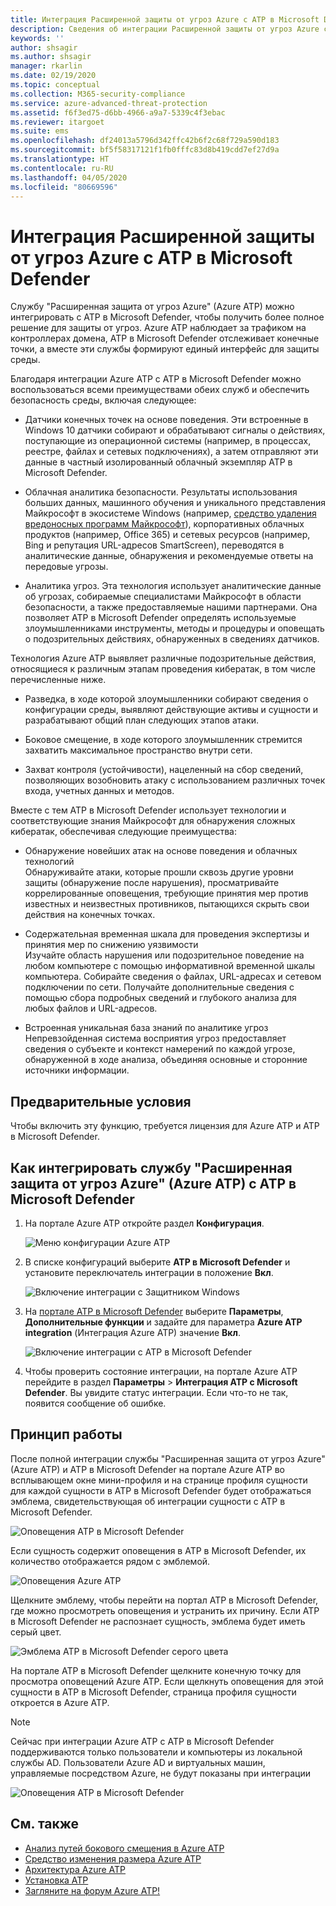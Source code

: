 ```yaml
---
title: Интеграция Расширенной защиты от угроз Azure с ATP в Microsoft Defender
description: Сведения об интеграции Расширенной защиты от угроз Azure с ATP в Microsoft Defender
keywords: ''
author: shsagir
ms.author: shsagir
manager: rkarlin
ms.date: 02/19/2020
ms.topic: conceptual
ms.collection: M365-security-compliance
ms.service: azure-advanced-threat-protection
ms.assetid: f6f3ed75-d6bb-4966-a9a7-5339c4f3ebac
ms.reviewer: itargoet
ms.suite: ems
ms.openlocfilehash: df24013a5796d342ffc42b6f2c68f729a590d183
ms.sourcegitcommit: bf5f58317121f1fb0fffc83d8b419cdd7ef27d9a
ms.translationtype: HT
ms.contentlocale: ru-RU
ms.lasthandoff: 04/05/2020
ms.locfileid: "80669596"
---
```

# <a name="integrate-azure-atp-with-microsoft-defender-atp"></a>Интеграция Расширенной защиты от угроз Azure с ATP в Microsoft Defender

Службу "Расширенная защита от угроз Azure" (Azure ATP) можно интегрировать с ATP в Microsoft Defender, чтобы получить более полное решение для защиты от угроз. Azure ATP наблюдает за трафиком на контроллерах домена, ATP в Microsoft Defender отслеживает конечные точки, а вместе эти службы формируют единый интерфейс для защиты среды.

Благодаря интеграции Azure ATP с ATP в Microsoft Defender можно воспользоваться всеми преимуществами обеих служб и обеспечить безопасность среды, включая следующее:

- Датчики конечных точек на основе поведения. Эти встроенные в Windows 10 датчики собирают и обрабатывают сигналы о действиях, поступающие из операционной системы (например, в процессах, реестре, файлах и сетевых подключениях), а затем отправляют эти данные в частный изолированный облачный экземпляр ATP в Microsoft Defender.

- Облачная аналитика безопасности. Результаты использования больших данных, машинного обучения и уникального представления Майкрософт в экосистеме Windows (например, [средство удаления вредоносных программ Майкрософт](https://www.microsoft.com/download/malicious-software-removal-tool-details.aspx)), корпоративных облачных продуктов (например, Office 365) и сетевых ресурсов (например, Bing и репутация URL-адресов SmartScreen), переводятся в аналитические данные, обнаружения и рекомендуемые ответы на передовые угрозы.

- Аналитика угроз. Эта технология использует аналитические данные об угрозах, собираемые специалистами Майкрософт в области безопасности, а также предоставляемые нашими партнерами. Она позволяет ATP в Microsoft Defender определять используемые злоумышленниками инструменты, методы и процедуры и оповещать о подозрительных действиях, обнаруженных в сведениях датчиков.

Технология Azure ATP выявляет различные подозрительные действия, относящиеся к различным этапам проведения кибератак, в том числе перечисленные ниже.

- Разведка, в ходе которой злоумышленники собирают сведения о конфигурации среды, выявляют действующие активы и сущности и разрабатывают общий план следующих этапов атаки.

- Боковое смещение, в ходе которого злоумышленник стремится захватить максимальное пространство внутри сети.

- Захват контроля (устойчивости), нацеленный на сбор сведений, позволяющих возобновить атаку с использованием различных точек входа, учетных данных и методов.

Вместе с тем ATP в Microsoft Defender использует технологии и соответствующие знания Майкрософт для обнаружения сложных кибератак, обеспечивая следующие преимущества:

- Обнаружение новейших атак на основе поведения и облачных технологий  
Обнаруживайте атаки, которые прошли сквозь другие уровни защиты (обнаружение после нарушения), просматривайте коррелированные оповещения, требующие принятия мер против известных и неизвестных противников, пытающихся скрыть свои действия на конечных точках.

- Содержательная временная шкала для проведения экспертизы и принятия мер по снижению уязвимости  
Изучайте область нарушения или подозрительное поведение на любом компьютере с помощью информативной временной шкалы компьютера. Собирайте сведения о файлах, URL-адресах и сетевом подключении по сети. Получайте дополнительные сведения с помощью сбора подробных сведений и глубокого анализа для любых файлов и URL-адресов.

- Встроенная уникальная база знаний по аналитике угроз  
Непревзойденная система восприятия угроз предоставляет сведения о субъекте и контекст намерений по каждой угрозе, обнаруженной в ходе анализа, объединяя основные и сторонние источники информации.

## <a name="prerequisites"></a>Предварительные условия

Чтобы включить эту функцию, требуется лицензия для Azure ATP и ATP в Microsoft Defender.

## <a name="how-to-integrate-azure-atp-with-microsoft-defender-atp"></a>Как интегрировать службу "Расширенная защита от угроз Azure" (Azure ATP) с ATP в Microsoft Defender

1. На портале Azure ATP откройте раздел **Конфигурация**.

    ![Меню конфигурации Azure ATP](./media/atp-configuration-wd.png)
2. В списке конфигураций выберите **ATP в Microsoft Defender** и установите переключатель интеграции в положение **Вкл**.

    ![Включение интеграции с Защитником Windows](./media/enable-integration.png)

3. На [портале ATP в Microsoft Defender](https://securitycenter.windows.com/preferences/advanced) выберите **Параметры**, **Дополнительные функции** и задайте для параметра **Azure ATP integration** (Интеграция Azure ATP) значение **Вкл**.

    ![Включение интеграции с ATP в Microsoft Defender](./media/wd-atp-enable.png)

4. Чтобы проверить состояние интеграции, на портале Azure ATP перейдите в раздел **Параметры** > **Интеграция ATP с Microsoft Defender**. Вы увидите статус интеграции. Если что-то не так, появится сообщение об ошибке.

## <a name="how-it-works"></a>Принцип работы

После полной интеграции службы "Расширенная защита от угроз Azure" (Azure ATP) и ATP в Microsoft Defender на портале Azure ATP во всплывающем окне мини-профиля и на странице профиля сущности для каждой сущности в ATP в Microsoft Defender будет отображаться эмблема, свидетельствующая об интеграции сущности с ATP в Microsoft Defender.

 ![Оповещения ATP в Microsoft Defender](./media/profile-alerts-wd.png)

Если сущность содержит оповещения в ATP в Microsoft Defender, их количество отображается рядом с эмблемой.

 ![Оповещения Azure ATP](./media/atp-integrated-wd-icon-alerts.png)

Щелкните эмблему, чтобы перейти на портал ATP в Microsoft Defender, где можно просмотреть оповещения и устранить их причину. Если ATP в Microsoft Defender не распознает сущность, эмблема будет иметь серый цвет.

 ![Эмблема ATP в Microsoft Defender серого цвета](./media/wd-grey.png)

На портале ATP в Microsoft Defender щелкните конечную точку для просмотра оповещений Azure ATP. Если щелкнуть оповещения для этой сущности в ATP в Microsoft Defender, страница профиля сущности откроется в Azure ATP.

 > [!NOTE]
 > Сейчас при интеграции Azure ATP с ATP в Microsoft Defender поддерживаются только пользователи и компьютеры из локальной службы AD. Пользователи Azure AD и виртуальных машин, управляемые посредством Azure, не будут показаны при интеграции

![Оповещения ATP в Microsoft Defender](./media/wd-atp-alerts.png)

## <a name="see-also"></a>См. также

- [Анализ путей бокового смещения в Azure ATP](use-case-lateral-movement-path.md)
- [Средство изменения размера Azure ATP](https://aka.ms/aatpsizingtool)
- [Архитектура Azure ATP](atp-architecture.md)
- [Установка ATP](install-atp-step1.md)
- [Загляните на форум Azure ATP!](https://aka.ms/azureatpcommunity)
